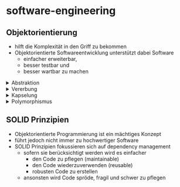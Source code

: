 # software-engineering

## Objektorientierung ##

- hilft die Komplexität in den Griff zu bekommen
- Objektorientierte Softwareentwicklung unterstützt dabei Software
  - einfacher erweiterbar,
  - besser testbar und
  - besser wartbar
zu machen

<details>
  <summary>Abstraktion</summary>

  - interne Implementierungsdetails verborgen
  -	nur „relevante“ Daten angezeigt

</details>

<details>
  <summary>Vererbung</summary>
  
  - Attribute und Methoden werden von einer Klasse zu einer anderen Klasse zur Verfügung gestellt 
  -	Zukünftige Anpassung müssen lediglich an einer Stelle durchgeführt werden
  - Code Wiederverwendung
</details>

<details>
  <summary>Kapselung</summary>
  
  - kontrollierter Zugriff auf Daten 
  -	erhöhte Datensicherheit
</details>

<details>
  <summary>Polymorphismus</summary>
  
  -	erlaubt Attribute und Methoden auszutauschen
</details>

## SOLID Prinzipien ##
- Objektorientierte Programmierung ist ein mächtiges Konzept
- führt jedoch nicht immer zu hochwertiger Software
- SOLID Prinzipien fokussieren sich auf dependency management
  - sofern sie berücksichtigt werden wird es einfacher
    - den Code zu pflegen (maintainable)
    - den Code wiederzuverwenden (reusable)
    - robusten Code zu erstellen
  - ansonsten wird Code spröde, fragil und schwer zu pflegen
